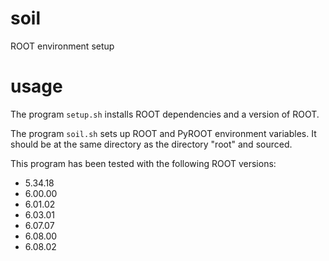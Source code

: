 # soil

ROOT environment setup

# usage

The program `setup.sh` installs ROOT dependencies and a version of ROOT.

The program `soil.sh` sets up ROOT and PyROOT environment variables. It should be at the same directory as the directory "root" and sourced.

This program has been tested with the following ROOT versions:

- 5.34.18
- 6.00.00
- 6.01.02
- 6.03.01
- 6.07.07
- 6.08.00
- 6.08.02
